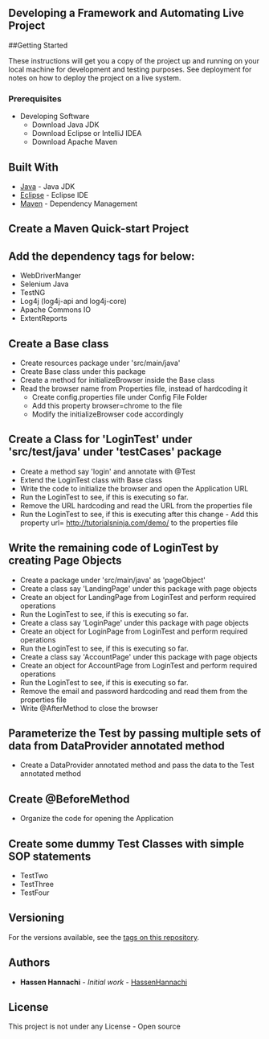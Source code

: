 ## Developing a Framework and Automating Live Project

##Getting Started

These instructions will get you a copy of the project up and running on your local machine for development and testing purposes. See deployment for notes on how to deploy the project on a live system.

### Prerequisites
* Developing Software 
     - Download Java JDK 
     - Download Eclipse or IntelliJ IDEA
     - Download Apache Maven

## Built With

* [Java](https://www.oracle.com/java/) - Java JDK
* [Eclipse](https://www.eclipse.org/) - Eclipse IDE
* [Maven](https://maven.apache.org/) - Dependency Management

## Create a Maven Quick-start Project
## Add the dependency tags for below:

* WebDriverManger
* Selenium Java
* TestNG
* Log4j (log4j-api and log4j-core)
* Apache Commons IO
* ExtentReports

## Create a Base class 

* Create resources package under 'src/main/java'
* Create Base class under this package
* Create a method for initializeBrowser inside the Base class 
* Read the browser name from Properties file, instead of hardcoding it
     - Create config.properties file under Config File Folder 
     - Add this property browser=chrome to the file
     - Modify the initializeBrowser code accordingly 
 
## Create a Class for 'LoginTest' under 'src/test/java' under 'testCases' package
 
* Create a method say 'login' and annotate with @Test 
* Extend the LoginTest class with Base class
* Write the code to initialize the browser and open the Application URL
* Run the LoginTest to see, if this is executing so far. 
* Remove the URL hardcoding and read the URL from the properties file 
* Run the LoginTest to see, if this is executing after this change
        - Add this property url= http://tutorialsninja.com/demo/ to the properties file
    
## Write the remaining code of LoginTest by creating Page Objects

* Create a package under 'src/main/java' as 'pageObject'
* Create a class say 'LandingPage' under this package with page objects 
* Create an object for LandingPage from LoginTest and perform required operations 
* Run the LoginTest to see, if this is executing so far.
* Create a class say 'LoginPage' under this package with page objects 
* Create an object for LoginPage from LoginTest and perform required operations 
* Run the LoginTest to see, if this is executing so far.
* Create a class say 'AccountPage' under this package with page objects
* Create an object for AccountPage from LoginTest and perform required operations 
* Run the LoginTest to see, if this is executing so far.
* Remove the email and password hardcoding and read them from the properties file
* Write @AfterMethod to close the browser 

## Parameterize the Test by passing multiple sets of data from DataProvider annotated method

* Create a DataProvider annotated method and pass the data to the Test annotated method 

## Create @BeforeMethod

* Organize the code for opening the Application 

## Create some dummy Test Classes with simple SOP statements

* TestTwo 
* TestThree
* TestFour

## Versioning

For the versions available, see the [tags on this repository](https://github.com/HannachiHassen/project/tags). 

## Authors

* **Hassen Hannachi** - *Initial work* - [HassenHannachi](https://github.com/HannachiHassen)

## License

This project is not under any License - Open source 
 
    